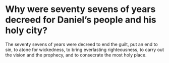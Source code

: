 # Why were seventy sevens of years decreed for Daniel’s people and his holy city?

The seventy sevens of years were decreed to end the guilt, put an end to sin, to atone for wickedness, to bring everlasting righteousness, to carry out the vision and the prophecy, and to consecrate the most holy place.
